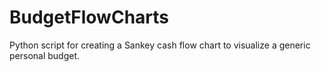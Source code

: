 # BudgetFlowCharts
Python script for creating a Sankey cash flow chart to visualize a generic personal budget.
